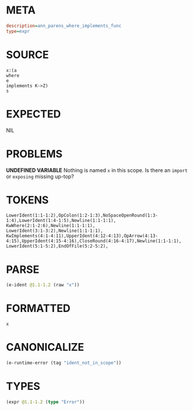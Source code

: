 # META
~~~ini
description=ann_parens_where_implements_func
type=expr
~~~
# SOURCE
~~~roc
x:(a
where
e
implements K->Z)
s
~~~
# EXPECTED
NIL
# PROBLEMS
**UNDEFINED VARIABLE**
Nothing is named `x` in this scope.
Is there an `import` or `exposing` missing up-top?

# TOKENS
~~~zig
LowerIdent(1:1-1:2),OpColon(1:2-1:3),NoSpaceOpenRound(1:3-1:4),LowerIdent(1:4-1:5),Newline(1:1-1:1),
KwWhere(2:1-2:6),Newline(1:1-1:1),
LowerIdent(3:1-3:2),Newline(1:1-1:1),
KwImplements(4:1-4:11),UpperIdent(4:12-4:13),OpArrow(4:13-4:15),UpperIdent(4:15-4:16),CloseRound(4:16-4:17),Newline(1:1-1:1),
LowerIdent(5:1-5:2),EndOfFile(5:2-5:2),
~~~
# PARSE
~~~clojure
(e-ident @1.1-1.2 (raw "x"))
~~~
# FORMATTED
~~~roc
x
~~~
# CANONICALIZE
~~~clojure
(e-runtime-error (tag "ident_not_in_scope"))
~~~
# TYPES
~~~clojure
(expr @1.1-1.2 (type "Error"))
~~~
